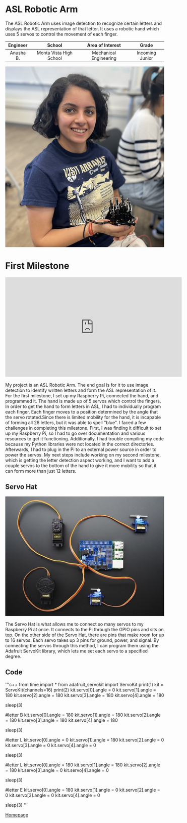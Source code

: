 
# ASL Robotic Arm
<!--Replace this text with a brief description (2-3 sentences) of your project. This description should draw the reader in and make them interested in what you've built. You can include what the biggest challenges, takeaways, and triumphs from completing the project were. As you complete your portfolio, remember your audience is less familiar than you are with all that your project entails!-->

The ASL Robotic Arm uses image detection to recognize certain letters and displays the ASL representation of that letter. It uses a robotic hand which uses 5 servos to control the movement of each finger.

<!---You should comment out all portions of your portfolio that you have not completed yet, as well as any instructions: -->

| **Engineer** | **School** | **Area of Interest** | **Grade** |
|:--:|:--:|:--:|:--:|
| Anusha B. | Monta Vista High School | Mechanical Engineering | Incoming Junior

<!---**Replace the BlueStamp logo below with an image of yourself and your completed project. Follow the guide [here](https://tomcam.github.io/least-github-pages/adding-images-github-pages-site.html) if you need help.** -->

![Headstone Image](Files/Anusha_B.png)
  
<!--- # Final Milestone

**Don't forget to replace the text below with the embedding for your milestone video. Go to Youtube, click Share -> Embed, and copy and paste the code to replace what's below.**

<iframe width="560" height="315" src="https://www.youtube.com/embed/F7M7imOVGug" title="YouTube video player" frameborder="0" allow="accelerometer; autoplay; clipboard-write; encrypted-media; gyroscope; picture-in-picture; web-share" allowfullscreen></iframe>

For your final milestone, explain the outcome of your project. Key details to include are:
- What you've accomplished since your previous milestone
- What your biggest challenges and triumphs were at BSE
- A summary of key topics you learned about
- What you hope to learn in the future after everything you've learned at BSE



# Second Milestone

**Don't forget to replace the text below with the embedding for your milestone video. Go to Youtube, click Share -> Embed, and copy and paste the code to replace what's below.**

<iframe width="560" height="315" src="https://www.youtube.com/embed/y3VAmNlER5Y" title="YouTube video player" frameborder="0" allow="accelerometer; autoplay; clipboard-write; encrypted-media; gyroscope; picture-in-picture; web-share" allowfullscreen></iframe>

For your second milestone, explain what you've worked on since your previous milestone. You can highlight:
- Technical details of what you've accomplished and how they contribute to the final goal
- What has been surprising about the project so far
- Previous challenges you faced that you overcame
- What needs to be completed before your final milestone -->

# First Milestone

<!---**Don't forget to replace the text below with the embedding for your milestone video. Go to Youtube, click Share -> Embed, and copy and paste the code to replace what's below.** -->

<iframe width="560" height="315" src="https://www.youtube.com/embed/g3mT7fR1rYY?si=DX0YXWGzsUZFmJ7D" title="YouTube video player" frameborder="0" allow="accelerometer; autoplay; clipboard-write; encrypted-media; gyroscope; picture-in-picture; web-share" referrerpolicy="strict-origin-when-cross-origin" allowfullscreen></iframe>

My project is an ASL Robotic Arm. The end goal is for it to use image detection to identify written letters and form the ASL representation of it. For the first milestone, I set up my Raspberry Pi, connected the hand, and programmed it. The hand is made up of 5 servos which control the fingers. In order to get the hand to form letters in ASL, I had to individually program each finger. Each finger moves to a position determined by the angle that the servo rotated.Since there is limited mobility for the hand, it is incapable of forming all 26 letters, but it was able to spell "blue". I faced a few challenges in completing this milestone. First, I was finding it difficult to set up my Raspberry Pi, so I had to go over documentation and various resources to get it functioning. Additionally, I had trouble compiling my code because my Python libraries were not located in the correct directories. Afterwards, I had to plug in the Pi to an external power source in order to power the servos. My next steps include working on my second milestone, which is getting the letter detection aspect working, and I want to add a couple servos to the bottom of the hand to give it more mobility so that it can form more than just 12 letters.

## Servo Hat
![Headstone Image](Files/Servo_Hat_Image.png)

The Servo Hat is what allows me to connect so many servos to my Raspberry Pi at once. It connects to the Pi through the GPIO pins and sits on top. On the other side of the Servo Hat, there are pins that make room for up to 16 servos. Each servo takes up 3 pins for ground, power, and signal. By connecting the servos through this method, I can program them using the Adafruit ServoKit library, which lets me set each servo to a specified degree.

## Code
'''c++
from time import *
from adafruit_servokit import ServoKit
print(1)
kit = ServoKit(channels=16)
print(2)
kit.servo[0].angle = 0
kit.servo[1].angle = 180
kit.servo[2].angle = 180
kit.servo[3].angle = 180
kit.servo[4].angle = 180

sleep(3)

#letter B
kit.servo[0].angle = 180
kit.servo[1].angle = 180
kit.servo[2].angle = 180
kit.servo[3].angle = 180
kit.servo[4].angle = 180

sleep(3)

#letter L
kit.servo[0].angle = 0
kit.servo[1].angle = 180
kit.servo[2].angle = 0
kit.servo[3].angle = 0
kit.servo[4].angle = 0

sleep(3)

#letter L
kit.servo[0].angle = 180
kit.servo[1].angle = 180
kit.servo[2].angle = 180
kit.servo[3].angle = 0
kit.servo[4].angle = 0

sleep(3)

#letter E
kit.servo[0].angle = 180
kit.servo[1].angle = 0
kit.servo[2].angle = 0
kit.servo[3].angle = 0
kit.servo[4].angle = 0

sleep(3)
'''

<!--- For your first milestone, describe what your project is and how you plan to build it. You can include:
- An explanation about the different components of your project and how they will all integrate together
- Technical progress you've made so far
- Challenges you're facing and solving in your future milestones
- What your plan is to complete your project -->

<!--- # Schematics 
Here's where you'll put images of your schematics. [Tinkercad](https://www.tinkercad.com/blog/official-guide-to-tinkercad-circuits) and [Fritzing](https://fritzing.org/learning/) are both great resoruces to create professional schematic diagrams, though BSE recommends Tinkercad becuase it can be done easily and for free in the browser. 

# Code
Here's where you'll put your code. The syntax below places it into a block of code. Follow the guide [here]([url](https://www.markdownguide.org/extended-syntax/)) to learn how to customize it to your project needs. 

```c++
void setup() {
  // put your setup code here, to run once:
  Serial.begin(9600);
  Serial.println("Hello World!");
}

void loop() {
  // put your main code here, to run repeatedly:

}
```

# Bill of Materials
Here's where you'll list the parts in your project. To add more rows, just copy and paste the example rows below.
Don't forget to place the link of where to buy each component inside the quotation marks in the corresponding row after href =. Follow the guide [here]([url](https://www.markdownguide.org/extended-syntax/)) to learn how to customize this to your project needs. 

| **Part** | **Note** | **Price** | **Link** |
|:--:|:--:|:--:|:--:|
| Item Name | What the item is used for | $Price | <a href="https://www.amazon.com/Arduino-A000066-ARDUINO-UNO-R3/dp/B008GRTSV6/"> Link </a> |
| Item Name | What the item is used for | $Price | <a href="https://www.amazon.com/Arduino-A000066-ARDUINO-UNO-R3/dp/B008GRTSV6/"> Link </a> |
| Item Name | What the item is used for | $Price | <a href="https://www.amazon.com/Arduino-A000066-ARDUINO-UNO-R3/dp/B008GRTSV6/"> Link </a> |

# Other Resources/Examples
One of the best parts about Github is that you can view how other people set up their own work. Here are some past BSE portfolios that are awesome examples. You can view how they set up their portfolio, and you can view their index.md files to understand how they implemented different portfolio components.
- [Example 1](https://trashytuber.github.io/YimingJiaBlueStamp/)
- [Example 2](https://sviatil0.github.io/Sviatoslav_BSE/)
- [Example 3](https://arneshkumar.github.io/arneshbluestamp/) -->

<!---To watch the BSE tutorial on how to create a portfolio, click here.-->

[Homepage](./index.md)

